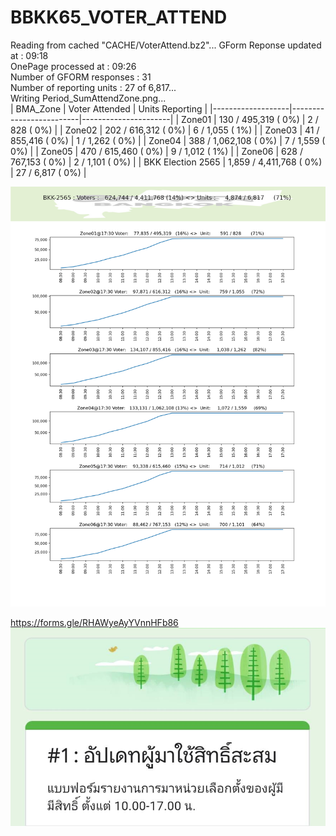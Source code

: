# BBKK65_VOTER_ATTEND

Reading from cached "CACHE/VoterAttend.bz2"...
GForm Reponse updated at   : 09:18<br/>
OnePage processed at       : 09:26<br/>
Number of GFORM responses  : 31<br/>
Number of reporting  units : 27 of 6,817...<br/>
Writing Period_SumAttendZone.png...<br/>
| BMA_Zone          | Voter Attended          | Units Reporting      |
|-------------------|-------------------------|----------------------|
| Zone01            | 130 / 495,319   ( 0%)   | 2 / 828       ( 0%)  |
| Zone02            | 202 / 616,312   ( 0%)   | 6 / 1,055     ( 1%)  |
| Zone03            | 41 / 855,416   ( 0%)    | 1 / 1,262     ( 0%)  |
| Zone04            | 388 / 1,062,108 ( 0%)   | 7 / 1,559     ( 0%)  |
| Zone05            | 470 / 615,460   ( 0%)   | 9 / 1,012     ( 1%)  |
| Zone06            | 628 / 767,153   ( 0%)   | 2 / 1,101     ( 0%)  |
| BKK Election 2565 | 1,859 / 4,411,768 ( 0%) | 27 / 6,817     ( 0%) |

![Alt text](https://github.com/phisan-chula/BBKK65_VOTER_ATTEND/blob/main/Period_SumAttendZone.png?raw=true "")

https://forms.gle/RHAWyeAyYVnnHFb86
![Alt text](https://github.com/phisan-chula/BBKK65_VOTER_ATTEND/blob/main/GForm_1_VoterAttend.png?raw=true "")

